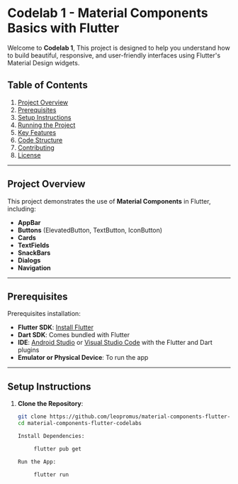 # Codelab 1 - Material Components Basics with Flutter

Welcome to **Codelab 1**,  This project is designed to help you understand how to build beautiful, responsive, and user-friendly interfaces using Flutter's Material Design widgets.

## Table of Contents
1. [Project Overview](#project-overview)
2. [Prerequisites](#prerequisites)
3. [Setup Instructions](#setup-instructions)
4. [Running the Project](#running-the-project)
5. [Key Features](#key-features)
6. [Code Structure](#code-structure)
7. [Contributing](#contributing)
8. [License](#license)

---

## Project Overview
This project demonstrates the use of **Material Components** in Flutter, including:
- **AppBar**
- **Buttons** (ElevatedButton, TextButton, IconButton)
- **Cards**
- **TextFields**
- **SnackBars**
- **Dialogs**
- **Navigation**

---

## Prerequisites
Prerequisites installation:

- **Flutter SDK**: [Install Flutter](https://flutter.dev/docs/get-started/install)
- **Dart SDK**: Comes bundled with Flutter
- **IDE**: [Android Studio](https://developer.android.com/studio) or [Visual Studio Code](https://code.visualstudio.com/) with the Flutter and Dart plugins
- **Emulator or Physical Device**: To run the app

---

## Setup Instructions
1. **Clone the Repository**:
   ```bash
   git clone https://github.com/leopromus/material-components-flutter-codelabs.git
   cd material-components-flutter-codelabs
   
   Install Dependencies:
   
        flutter pub get
   
   Run the App:
   
        flutter run
   
    ```
